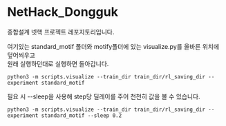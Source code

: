 # NetHack_Dongguk
종합설계 넷핵 프로젝트 레포지토리입니다.

여기있는 standard_motif 폴더와 motify폴더에 있는 visualize.py를 올바른 위치에 덮어씌우고   
원래 실행하던대로 실행하면 돌아갑니다.   
```
python3 -m scripts.visualize --train_dir train_dir/rl_saving_dir --experiment standard_motif
```
필요 시 --sleep을 사용해 step당 딜레이를 주어 천천히 값을 볼 수 있습니다.
```
python3 -m scripts.visualize --train_dir train_dir/rl_saving_dir --experiment standard_motif --sleep 0.2
```
